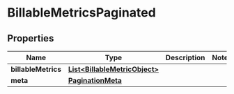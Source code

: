 

# BillableMetricsPaginated


## Properties

| Name | Type | Description | Notes |
|------------ | ------------- | ------------- | -------------|
|**billableMetrics** | [**List&lt;BillableMetricObject&gt;**](BillableMetricObject.md) |  |  |
|**meta** | [**PaginationMeta**](PaginationMeta.md) |  |  |



